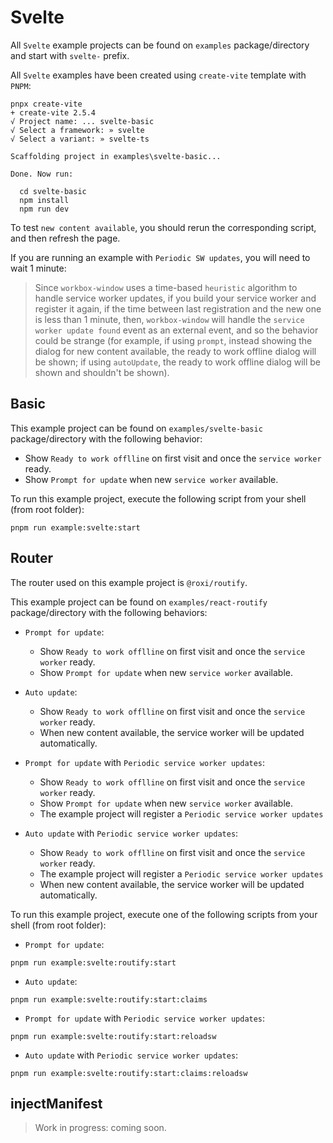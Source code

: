 # Svelte

All `Svelte` example projects can be found on `examples` package/directory and start with `svelte-` prefix.

All `Svelte` examples have been created using `create-vite` template with `PNPM`:
```shell
pnpx create-vite
+ create-vite 2.5.4
√ Project name: ... svelte-basic
√ Select a framework: » svelte
√ Select a variant: » svelte-ts

Scaffolding project in examples\svelte-basic...

Done. Now run:

  cd svelte-basic
  npm install
  npm run dev
```

To test `new content available`, you should rerun the corresponding script, and then refresh the page.

If you are running an example with `Periodic SW updates`, you will need to wait 1 minute:
> Since `workbox-window` uses a time-based `heuristic` algorithm to handle service worker updates, if you
build your service worker and register it again, if the time between last registration and the new one is less than
1 minute, then, `workbox-window` will handle the `service worker update found` event as an external event, and so the
behavior could be strange (for example, if using `prompt`, instead showing the dialog for new content available, the
ready  to work offline dialog will be shown; if using `autoUpdate`, the ready to work offline dialog will be shown and
shouldn't be shown).

## Basic

This example project can be found on `examples/svelte-basic` package/directory with the following behavior:
- Show `Ready to work offlline` on first visit and once the `service worker` ready.
- Show `Prompt for update` when new `service worker` available.

To run this example project, execute the following script from your shell (from root folder):
```shell
pnpm run example:svelte:start
```

## Router

The router used on this example project is `@roxi/routify`.

This example project can be found on `examples/react-routify` package/directory with the following behaviors:
- `Prompt for update`:
    - Show `Ready to work offlline` on first visit and once the `service worker` ready.
    - Show `Prompt for update` when new `service worker` available.

- `Auto update`:
    - Show `Ready to work offlline` on first visit and once the `service worker` ready.
    - When new content available, the service worker will be updated automatically.

- `Prompt for update` with `Periodic service worker updates`:
    - Show `Ready to work offlline` on first visit and once the `service worker` ready.
    - Show `Prompt for update` when new `service worker` available.
    - The example project will register a `Periodic service worker updates`

- `Auto update` with `Periodic service worker updates`:
    - Show `Ready to work offlline` on first visit and once the `service worker` ready.
    - The example project will register a `Periodic service worker updates`
    - When new content available, the service worker will be updated automatically.

To run this example project, execute one of the following scripts from your shell (from root folder):
- `Prompt for update`:
```shell
pnpm run example:svelte:routify:start
```

- `Auto update`:
```shell
pnpm run example:svelte:routify:start:claims
```

- `Prompt for update` with `Periodic service worker updates`:
```shell
pnpm run example:svelte:routify:start:reloadsw
```

- `Auto update` with `Periodic service worker updates`:
```shell
pnpm run example:svelte:routify:start:claims:reloadsw
```

## injectManifest

> Work in progress: coming soon.

